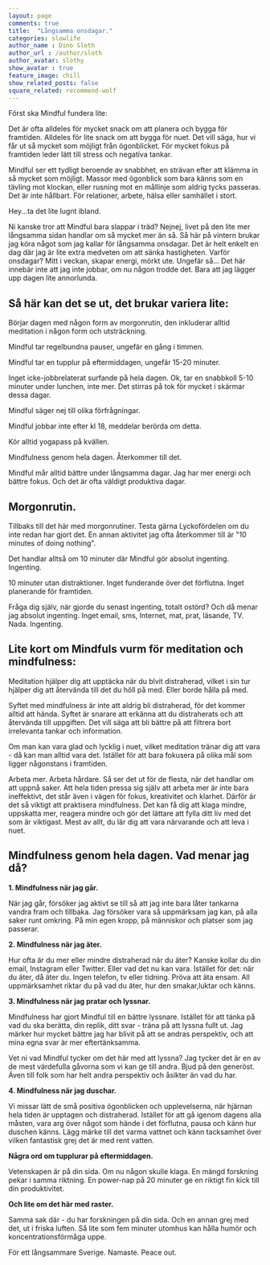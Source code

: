 ```yaml
---
layout: page
comments: true
title:  "Långsamma onsdagar."
categories: slowlife
author_name : Dino Sloth
author_url : /author/sloth
author_avatar: slothy
show_avatar : true
feature_image: chill
show_related_posts: false
square_related: recommend-wolf
---
```


Först ska Mindful fundera lite: 


Det är ofta alldeles för mycket snack om att planera och bygga för framtiden. Alldeles för lite snack om att bygga för nuet. Det vill säga, hur vi
får ut så mycket som möjligt från ögonblicket. För mycket fokus på framtiden leder lätt till stress och negativa tankar.
 
Mindful ser ett tydligt beroende av snabbhet, en strävan efter att klämma in så mycket som möjligt. Massor med ögonblick som bara känns som en tävling
mot klockan, eller rusning mot en mållinje som aldrig tycks passeras. Det är inte hållbart. För relationer, arbete, hälsa eller samhället i stort. 

Hey...ta det lite lugnt ibland.  


Ni kanske tror att Mindful bara slappar i träd? Nejnej, livet på den lite mer långsamma sidan handlar om så mycket mer än så.
Så här på vintern brukar jag köra något som jag kallar för långsamma onsdagar. Det är helt enkelt en dag där jag är lite extra medveten om att
sänka hastigheten.
Varför onsdagar? Mitt i veckan, skapar energi, mörkt ute. Ungefär så...
Det här innebär inte att jag inte jobbar, om nu någon trodde det. Bara att jag lägger upp dagen lite annorlunda.


## Så här kan det se ut, det brukar variera lite:

Börjar dagen med någon form av morgonrutin, den inkluderar alltid meditation i någon form
och utsträckning.

Mindful tar regelbundna pauser, ungefär en gång i timmen. 

Mindful tar en tupplur på eftermiddagen, ungefär 15-20 minuter. 

Inget icke-jobbrelaterat surfande på hela dagen. Ok, tar en snabbkoll 5-10 minuter under lunchen, inte mer. Det stirras på tok för mycket i skärmar dessa dagar. 

Mindful säger nej till olika förfrågningar. 

Mindful jobbar inte efter kl 18, meddelar berörda om detta. 

Kör alltid yogapass på kvällen.

Mindfulness genom hela dagen. Återkommer till det. 


Mindful mår alltid bättre under långsamma dagar. Jag har mer energi och bättre fokus. Och det är ofta väldigt produktiva dagar.

## Morgonrutin.

Tillbaks till det här med morgonrutiner. Testa gärna Lyckofördelen om du inte redan har gjort det. 
En annan aktivitet jag ofta återkommer till är "10 minutes of doing nothing".


Det handlar alltså om 10 minuter där Mindful gör absolut ingenting. Ingenting. 

10 minuter utan distraktioner. Inget funderande över det förflutna.
Inget planerande för framtiden. 

Fråga dig själv, när gjorde du senast ingenting, totalt ostörd?
Och då menar jag absolut ingenting. Inget email, sms, Internet, mat, prat, läsande, TV. Nada. Ingenting. 


## Lite kort om Mindfuls vurm för meditation och mindfulness:

Meditation hjälper dig att upptäcka när du blvit distraherad, vilket i sin
tur hjälper dig att återvända till det du höll på med. Eller borde hålla på med. 

Syftet med mindfulness är inte att aldrig bli distraherad, för det kommer alltid att hända. Syftet är snarare att erkänna att du distraherats och att återvända
till uppgiften. Det vill säga att bli bättre på att filtrera bort irrelevanta tankar och information. 

Om man kan vara glad och lycklig i nuet, vilket meditation tränar dig att vara - då kan man alltid vara det. 
Istället för att bara fokusera på olika mål som ligger någonstans i framtiden.

Arbeta mer. Arbeta hårdare. Så ser det ut för de flesta, när det handlar om att uppnå saker. Att hela tiden pressa sig själv att arbeta mer är inte bara ineffektivt, det står även i vägen för fokus, kreativitet och klarhet. Därför är det så viktigt att praktisera mindfulness. Det kan få dig att klaga mindre, uppskatta mer, reagera mindre och gör det lättare att fylla ditt liv med det som är viktigast. Mest av allt, du lär dig att vara närvarande och att leva i nuet.



## Mindfulness genom hela dagen. Vad menar jag då?



**1. Mindfulness när jag går.**

När jag går, försöker jag aktivt se till så att jag inte bara låter tankarna vandra fram och tillbaka. Jag försöker vara så uppmärksam jag kan, på alla saker runt
omkring. På min egen kropp, på människor och platser som jag passerar. 

**2. Mindfulness när jag äter.**

Hur ofta är du mer eller mindre distraherad när du äter? Kanske kollar du din email, Instagram eller Twitter. 
Eller vad det nu kan vara.
Istället för det: när du äter, då äter du. Ingen telefon, tv eller tidning. Pröva att äta ensam. All uppmärksamhet riktar du på vad du äter, 
hur den smakar,luktar och känns.


**3. Mindfulness när jag pratar och lyssnar.**

Mindfulness har gjort Mindful till en bättre lyssnare. Istället för att tänka på vad du ska berätta, din replik, ditt svar - träna på att lyssna fullt ut. 
Jag märker hur mycket bättre jag har blivit på att se andras perspektiv, och att mina egna svar är mer eftertänksamma. 

Vet ni vad Mindful tycker om det här med att lyssna? Jag tycker det är en av de mest värdefulla gåvorna som vi kan ge till andra. 
Bjud på den generöst. Även till folk som har helt andra perspektiv och åsikter än vad du har.


**4. Mindfulness när jag duschar.**

Vi missar lätt de små positiva ögonblicken och upplevelserna, när hjärnan hela tiden är upptagen och distraherad. 
Istället för att gå igenom dagens alla måsten, vara arg över något som hände i det förflutna, pausa och känn hur duschen känns. Lägg märke till det
varma vattnet och känn tacksamhet över vilken fantastisk grej det är med rent vatten. 

**Några ord om tupplurar på eftermiddagen.**

Vetenskapen är på din sida. Om nu någon skulle klaga. 
En mängd forskning pekar i samma riktning. En power-nap på 20 minuter
ge en riktigt fin kick till din produktivitet. 


**Och lite om det här med raster.**

Samma sak där - du har forskningen på din sida. Och en annan grej med det, ut i friska luften. Så lite som fem minuter utomhus
kan hålla humör och koncentrationsförmåga uppe.


För ett långsammare Sverige. Namaste. Peace out.
